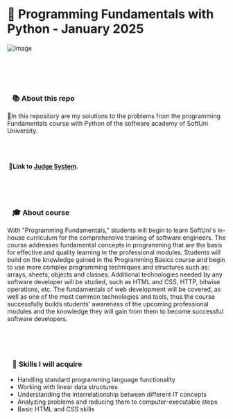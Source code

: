 # **🏫 Programming Fundamentals with Python - January 2025**
![Image](https://github.com/user-attachments/assets/c2544599-7934-4194-88e4-012c3a141d71)
#
<br/><br/>

### **&nbsp;&nbsp;  📚 About this repo**

🚩In this repository are my solutions to the problems from the programming Fundamentals course with Python of the software academy of SoftUni University. 
<br/><br/><br/><br/>

**&nbsp;🔗Link to [Judge System](https://judge.softuni.org/Contests/#!/List/ByCategory/191/Python-Fundamentals).**
##
<br/><br/>





### **&nbsp;&nbsp;  🎓 About course**
With "Programming Fundamentals," students will begin to learn SoftUni's in-house curriculum for the comprehensive training of software engineers.
The course addresses fundamental concepts in programming that are the basis for effective and quality learning in the professional modules. Students 
will build on the knowledge gained in the Programming Basics course and begin to use more complex programming techniques and structures such as: arrays,
sheets, objects and classes. Additional technologies needed by any software developer will be studied, such as HTML and CSS, HTTP, bitwise operations, etc.
The fundamentals of web development will be covered, as well as one of the most common technologies and tools, thus the course successfully builds students'
awareness of the upcoming professional modules and the knowledge they will gain from them to become successful software developers. 
##
<br/><br/>

### **&nbsp;&nbsp;  🌱 Skills I will acquire**

- Handling standard programming language functionality
- Working with linear data structures
- Understanding the interrelationship between different IT concepts
- Analyzing problems and reducing them to computer-executable steps
- Basic HTML and CSS skills



